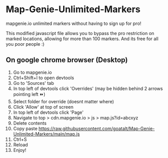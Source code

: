 # Map-Genie-Unlimited-Markers
mapgenie.io unlimited markers without having to sign up for pro! 

This modified javascript file allows you to bypass the pro restriction on marked locations, allowing for more than 100 markers. And its free for all you poor people :)


## On google chrome browser (Desktop)

1. Go to mapgenie.io
2. Ctrl+Shift+I to open devtools
3. Go to 'Sources' tab 
4. In top left of devtools click 'Overrides' (may be hidden behind 2 arrows pointing left ⏩)
5. Select folder for override (doesnt matter where)
6. Click 'Allow' at top of screen
7. In top left of devtools click 'Page'
8. Navigate to top > cdn.mapgenie.io > js > map.js?id=abcxyz
9. Delete contents
10. Copy paste https://raw.githubusercontent.com/goatalt/Map-Genie-Unlimited-Markers/main/map.js
11. Ctrl+S
12. Reload
13. Enjoy!

